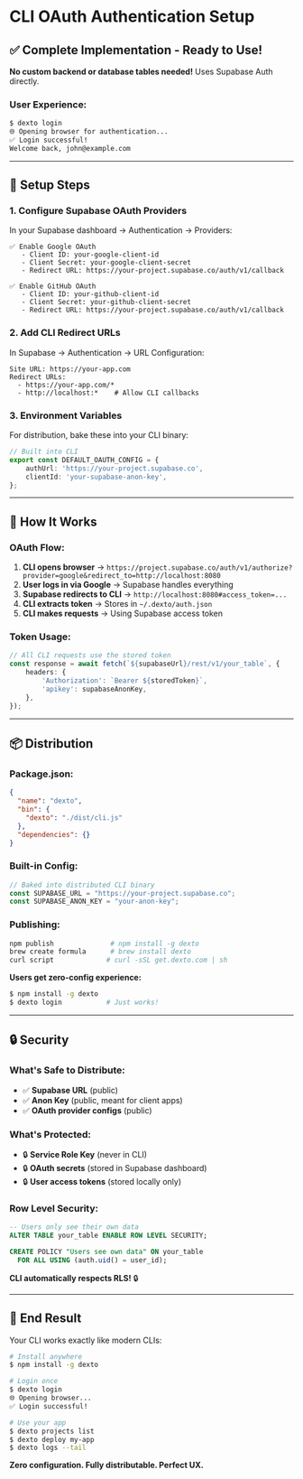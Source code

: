 # CLI OAuth Authentication Setup

## ✅ **Complete Implementation - Ready to Use!**

**No custom backend or database tables needed!** Uses Supabase Auth directly.

### User Experience:
```bash
$ dexto login
🌐 Opening browser for authentication...
✅ Login successful!
Welcome back, john@example.com
```

---

## 🔧 **Setup Steps**

### 1. **Configure Supabase OAuth Providers**

In your Supabase dashboard → Authentication → Providers:

```
✅ Enable Google OAuth
   - Client ID: your-google-client-id
   - Client Secret: your-google-client-secret
   - Redirect URL: https://your-project.supabase.co/auth/v1/callback

✅ Enable GitHub OAuth  
   - Client ID: your-github-client-id
   - Client Secret: your-github-client-secret
   - Redirect URL: https://your-project.supabase.co/auth/v1/callback
```

### 2. **Add CLI Redirect URLs**

In Supabase → Authentication → URL Configuration:

```
Site URL: https://your-app.com
Redirect URLs: 
  - https://your-app.com/*
  - http://localhost:*    # Allow CLI callbacks
```

### 3. **Environment Variables**

For distribution, bake these into your CLI binary:

```typescript
// Built into CLI
export const DEFAULT_OAUTH_CONFIG = {
    authUrl: 'https://your-project.supabase.co',
    clientId: 'your-supabase-anon-key',
};
```

---

## 🚀 **How It Works**

### **OAuth Flow:**
1. **CLI opens browser** → `https://project.supabase.co/auth/v1/authorize?provider=google&redirect_to=http://localhost:8080`
2. **User logs in via Google** → Supabase handles everything
3. **Supabase redirects to CLI** → `http://localhost:8080#access_token=...`
4. **CLI extracts token** → Stores in `~/.dexto/auth.json`
5. **CLI makes requests** → Using Supabase access token

### **Token Usage:**
```typescript
// All CLI requests use the stored token
const response = await fetch(`${supabaseUrl}/rest/v1/your_table`, {
    headers: {
        'Authorization': `Bearer ${storedToken}`,
        'apikey': supabaseAnonKey,
    },
});
```

---

## 📦 **Distribution**

### **Package.json:**
```json
{
  "name": "dexto",
  "bin": {
    "dexto": "./dist/cli.js"
  },
  "dependencies": {}
}
```

### **Built-in Config:**
```typescript
// Baked into distributed CLI binary
const SUPABASE_URL = "https://your-project.supabase.co";
const SUPABASE_ANON_KEY = "your-anon-key";
```

### **Publishing:**
```bash
npm publish              # npm install -g dexto
brew create formula      # brew install dexto  
curl script             # curl -sSL get.dexto.com | sh
```

**Users get zero-config experience:**
```bash
$ npm install -g dexto
$ dexto login           # Just works!
```

---

## 🔒 **Security**

### **What's Safe to Distribute:**
- ✅ **Supabase URL** (public)
- ✅ **Anon Key** (public, meant for client apps)
- ✅ **OAuth provider configs** (public)

### **What's Protected:**
- 🔒 **Service Role Key** (never in CLI)
- 🔒 **OAuth secrets** (stored in Supabase dashboard)
- 🔒 **User access tokens** (stored locally only)

### **Row Level Security:**
```sql
-- Users only see their own data
ALTER TABLE your_table ENABLE ROW LEVEL SECURITY;

CREATE POLICY "Users see own data" ON your_table
  FOR ALL USING (auth.uid() = user_id);
```

**CLI automatically respects RLS!** 🔒

---

## 🎯 **End Result**

Your CLI works exactly like modern CLIs:

```bash
# Install anywhere
$ npm install -g dexto

# Login once  
$ dexto login
🌐 Opening browser...
✅ Login successful!

# Use your app
$ dexto projects list
$ dexto deploy my-app
$ dexto logs --tail
```

**Zero configuration. Fully distributable. Perfect UX.**